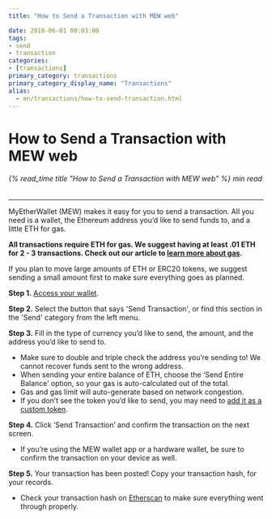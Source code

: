 ```yaml
---
title: "How to Send a Transaction with MEW web"

date: 2018-06-01 00:03:00
tags:
- send
- transaction
categories:
- [transactions]
primary_category: transactions
primary_category_display_name: "Transactions"
alias:
  - en/transactions/how-to-send-transaction.html
---
```


# **How to Send a Transaction with MEW web**

###### {% read_time title "How to Send a Transaction with MEW web" %} min read

* * *

MyEtherWallet (MEW) makes it easy for you to send a transaction. All you need is a wallet, the Ethereum address you’d like to send funds to, and a little ETH for gas. 

**All transactions require ETH for gas. We suggest having at least .01 ETH for 2 - 3 transactions. Check out our article to [learn more about gas][gas].**

If you plan to move large amounts of ETH or ERC20 tokens, we suggest sending a small amount first to make sure everything goes as planned. 

**Step 1.** [Access your wallet][accessMEW]. 

**Step 2.** Select the button that says 'Send Transaction', or find this section in the 'Send' category from the left menu.

**Step 3.** Fill in the type of currency you’d like to send, the amount, and the address you’d like to send to. 

-   Make sure to double and triple check the address you’re sending to! We cannot recover funds sent to the wrong address.
-   When sending your entire balance of ETH, choose the ‘Send Entire Balance’ option, so your gas is auto-calculated out of the total. 
-   Gas and gas limit will auto-generate based on network congestion.
-   If you don’t see the token you’d like to send, you may need to [add it as a custom token][addCustom].

**Step 4.** Click ‘Send Transaction’ and confirm the transaction on the next screen.

-   If you’re using the MEW wallet app or a hardware wallet, be sure to confirm the transaction on your device as well.

**Step 5.** Your transaction has been posted! Copy your transaction hash, for your records. 

-   Check your transaction hash on [Etherscan][etherscan] to make sure everything went through properly. 

[accessMEW]: /@@@@@@/getting-started/how-to-access-your-wallet/

[addCustom]: /@@@@@@/tokens/how-to-add-custom-token/

[etherscan]: https://etherscan.io

[gas]: /@@@@@@/transactions/what-is-gas/
